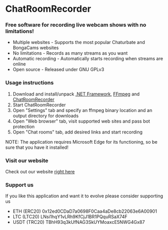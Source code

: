 # ChatRoomRecorder

### Free software for recording live webcam shows with no limitations!

- Multiple websites - Supports the most popular Chaturbate and BongaCams websites
- No limitations - Records as many streams as you want
- Automatic recording - Automatically starts recording when streams are online
- Open source - Released under GNU GPLv3

### Usage instructions

1. Download and install/unpack [.NET Framework](https://dotnet.microsoft.com/en-us/download/dotnet-framework/net48), [FFmpeg](https://github.com/BtbN/FFmpeg-Builds/releases/download/latest/ffmpeg-master-latest-win64-gpl.zip) and [ChatRoomRecorder](https://github.com/SagalVanderklok/ChatRoomRecorder/releases)
2. Start ChatRoomRecorder
3. Open "Settings" tab and specify an ffmpeg binary location and an output directory for downloads
4. Open "Web browser" tab, visit supported web sites and pass bot protection
5. Open "Chat rooms" tab, add desired links and start recording

NOTE: The application requires Microsoft Edge for its functioning, so be sure that you have it installed!

### Visit our website

Check out our website [right here](https://chatroomrecorder.com)

### Support us

If you like this application and want it to evolve please consider supporting us

- ETH (ERC20) 0x12ed0CDaD7a0698F0Caa4aDe8cb22063e6A00901
- LTC (LTC20) LNsi1hqY1vLRh9KfCjJ1BR1PQquRSaX74F
- USDT (TRC20) TBhH93q3kUfNAG3SkUYMoaxcE5NWG4Gx87
